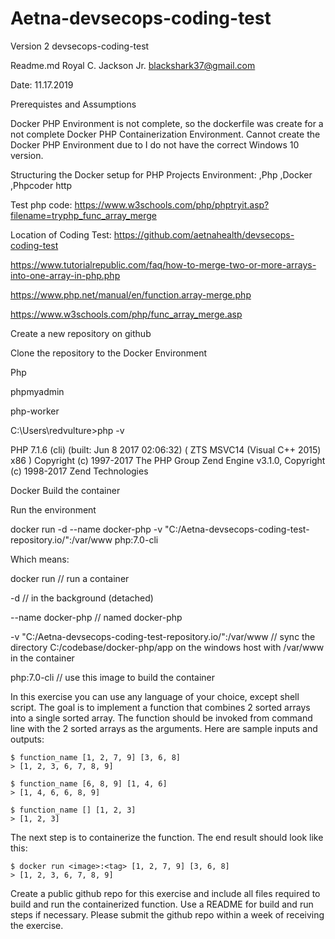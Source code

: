 # Aetna-devsecops-coding-test
Version 2
devsecops-coding-test

Readme.md
Royal C. Jackson Jr. blackshark37@gmail.com

Date: 11.17.2019

Prerequistes and Assumptions


Docker PHP Environment is not complete, so the dockerfile was
create for a not complete Docker PHP Containerization Environment.
Cannot create the Docker PHP Environment due to I do not have the
correct Windows 10 version.

Structuring the Docker setup for PHP Projects
Environment:
,Php
,Docker
,Phpcoder
http

Test php code: https://www.w3schools.com/php/phptryit.asp?filename=tryphp_func_array_merge

Location of Coding Test: https://github.com/aetnahealth/devsecops-coding-test

https://www.tutorialrepublic.com/faq/how-to-merge-two-or-more-arrays-into-one-array-in-php.php

https://www.php.net/manual/en/function.array-merge.php

https://www.w3schools.com/php/func_array_merge.asp

Create a new repository on github

Clone the repository to the Docker Environment

Php

phpmyadmin

php-worker

C:\Users\redvulture>php -v

PHP 7.1.6 (cli) (built: Jun  8 2017 02:06:32) ( ZTS MSVC14 (Visual C++ 2015) x86 )
Copyright (c) 1997-2017 The PHP Group
Zend Engine v3.1.0, Copyright (c) 1998-2017 Zend Technologies

Docker
Build the container

Run the environment

docker run -d --name docker-php -v "C:/Aetna-devsecops-coding-test-repository.io/":/var/www php:7.0-cli

Which means:

docker run                                    // run a container

-d                                            // in the background (detached)

--name docker-php                             // named docker-php

-v "C:/Aetna-devsecops-coding-test-repository.io/":/var/www           // sync the directory C:/codebase/docker-php/app on the windows host with /var/www in the container

                                         
php:7.0-cli                                   // use this image to build the container

In this exercise you can use any language of your choice, except shell script. 
The goal is to implement a function that combines 2 sorted arrays into a single 
sorted array. The function should be invoked from command line with the 2 sorted 
arrays as the arguments.
Here are sample inputs and outputs:

```
$ function_name [1, 2, 7, 9] [3, 6, 8]
> [1, 2, 3, 6, 7, 8, 9]

$ function_name [6, 8, 9] [1, 4, 6]
> [1, 4, 6, 6, 8, 9]

$ function_name [] [1, 2, 3]
> [1, 2, 3]
```

The next step is to containerize the function. The end result should look like this:

```
$ docker run <image>:<tag> [1, 2, 7, 9] [3, 6, 8]
> [1, 2, 3, 6, 7, 8, 9]
```

Create a public github repo for this exercise and include all files required to 
build and run the containerized function. Use a README for build and run steps 
if necessary. Please submit the github repo within a week of receiving the exercise.

